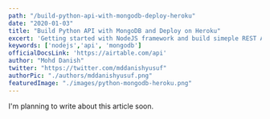 ```yaml
---
path: "/build-python-api-with-mongodb-deploy-heroku"
date: "2020-01-03"
title: "Build Python API with MongoDB and Deploy on Heroku"
excert: 'Getting started with NodeJS framework and build simeple REST APIs. You can access data from database, update, delete.'
keywords: ['nodejs','api', 'mongodb']
officialDocsLink: 'https://airtable.com/api'
author: "Mohd Danish"
twitter: "https://twitter.com/mddanishyusuf"
authorPic: "./authors/mddanishyusuf.png"
featuredImage: "./images/python-mongodb-heroku.png"
---
```


I'm planning to write about this article soon.
